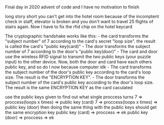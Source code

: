 Final day in 2020 advent of code and I have no motivation to finish

long story short you can't get into the hotel room because of the 
incomptent check in staff, elevator is broken and you don't want to travel 25 flights of stairs again. Now I have to fix the rfid chip on the hotel keycard

The cryptographic handshake works like this:
	- the card transforms the "subject number" of 7 according
	to the card's secret "loop size". the result is called the
	card's "public key(card)"
	- The door transforms the subject number of 7 according to 
	the door's "public key(door)"
	- The card and door use the wireless RFID signal to transmit
	the two public keys (your puzzle input) to the other device.
	Now, both the door and card have each others public key, and
	so do I now because computer idk
	- The card transforms the subject number of the door's public
	key according to the card's loop size. The result is the
	"ENCRYPTION KEY".
	- The door transforms the subject number of the card's public
	key according to the door's loop size. The result is the same 
	ENCRYPTION KEY as the card caculated

use the public keys given to find out what single proccess turns
7 => proccess(loops x times) => public key (card)
7 => proccess(loops x times) => public key (door)
then doing the same thing with the public keys should get the same 
encryption key
public key (card) => proccess => ek
public key (door) => proccess => ek
